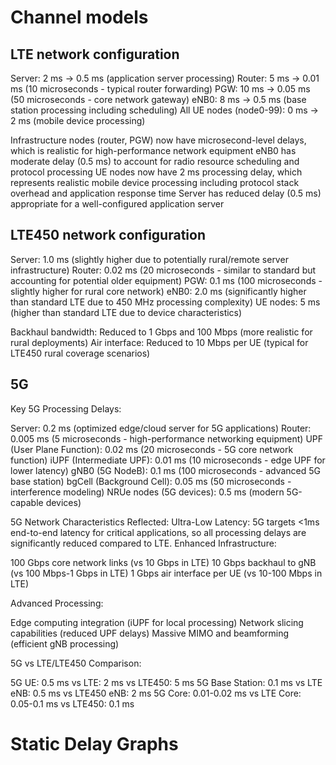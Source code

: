 # Channel models 

## LTE network configuration

Server: 2 ms → 0.5 ms (application server processing)
Router: 5 ms → 0.01 ms (10 microseconds - typical router forwarding)
PGW: 10 ms → 0.05 ms (50 microseconds - core network gateway)
eNB0: 8 ms → 0.5 ms (base station processing including scheduling)
All UE nodes (node0-99): 0 ms → 2 ms (mobile device processing)

Infrastructure nodes (router, PGW) now have microsecond-level delays, which is realistic for high-performance network equipment
eNB0 has moderate delay (0.5 ms) to account for radio resource scheduling and protocol processing
UE nodes now have 2 ms processing delay, which represents realistic mobile device processing including protocol stack overhead and application response time
Server has reduced delay (0.5 ms) appropriate for a well-configured application server


## LTE450 network configuration

Server: 1.0 ms (slightly higher due to potentially rural/remote server infrastructure)
Router: 0.02 ms (20 microseconds - similar to standard but accounting for potential older equipment)
PGW: 0.1 ms (100 microseconds - slightly higher for rural core network)
eNB0: 2.0 ms (significantly higher than standard LTE due to 450 MHz processing complexity)
UE nodes: 5 ms (higher than standard LTE due to device characteristics)

Backhaul bandwidth: Reduced to 1 Gbps and 100 Mbps (more realistic for rural deployments)
Air interface: Reduced to 10 Mbps per UE (typical for LTE450 rural coverage scenarios)

## 5G

Key 5G Processing Delays:

Server: 0.2 ms (optimized edge/cloud server for 5G applications)
Router: 0.005 ms (5 microseconds - high-performance networking equipment)
UPF (User Plane Function): 0.02 ms (20 microseconds - 5G core network function)
iUPF (Intermediate UPF): 0.01 ms (10 microseconds - edge UPF for lower latency)
gNB0 (5G NodeB): 0.1 ms (100 microseconds - advanced 5G base station)
bgCell (Background Cell): 0.05 ms (50 microseconds - interference modeling)
NRUe nodes (5G devices): 0.5 ms (modern 5G-capable devices)

5G Network Characteristics Reflected:
Ultra-Low Latency: 5G targets <1ms end-to-end latency for critical applications, so all processing delays are significantly reduced compared to LTE.
Enhanced Infrastructure:

100 Gbps core network links (vs 10 Gbps in LTE)
10 Gbps backhaul to gNB (vs 100 Mbps-1 Gbps in LTE)
1 Gbps air interface per UE (vs 10-100 Mbps in LTE)

Advanced Processing:

Edge computing integration (iUPF for local processing)
Network slicing capabilities (reduced UPF delays)
Massive MIMO and beamforming (efficient gNB processing)

5G vs LTE/LTE450 Comparison:

5G UE: 0.5 ms vs LTE: 2 ms vs LTE450: 5 ms
5G Base Station: 0.1 ms vs LTE eNB: 0.5 ms vs LTE450 eNB: 2 ms
5G Core: 0.01-0.02 ms vs LTE Core: 0.05-0.1 ms vs LTE450: 0.1 ms

# Static Delay Graphs
